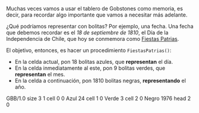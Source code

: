 Muchas veces vamos a usar el tablero de Gobstones como memoria, es decir, para recordar algo importante que vamos a necesitar más adelante.

¿Qué podríamos representar con bolitas? Por ejemplo, una fecha. Una fecha que debemos recordar es el _18 de septiembre de 1810_, el Día de la Independencia de Chile, que hoy se conmemora como [Fiestas Patrias](https://es.wikipedia.org/wiki/Fiestas_Patrias_en_Chile).

El objetivo, entonces, es hacer un procedimiento `FiestasPatrias()`:

* En la celda actual, pon 18 bolitas azules, que **representan** el día.
* En la celda inmediatamente al este, pon 9 bolitas verdes, que **representan** el mes.
* En la celda a continuación, pon 1810 bolitas negras, **representando** el año.

<gs-board> GBB/1.0 size 3 1 cell 0 0 Azul 24 cell 1 0 Verde 3 cell 2 0 Negro 1976 head 2 0 </gs-board>
